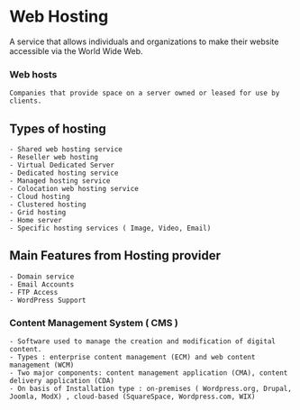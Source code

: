 # Web Hosting

 A service that allows individuals and organizations to make their website accessible via the World Wide Web.
 
 ### Web hosts 
 	Companies that provide space on a server owned or leased for use by clients.
 	
 ## Types of hosting
 	- Shared web hosting service 
 	- Reseller web hosting
 	- Virtual Dedicated Server
 	- Dedicated hosting service
 	- Managed hosting service
 	- Colocation web hosting service
 	- Cloud hosting
 	- Clustered hosting
 	- Grid hosting
 	- Home server
 	- Specific hosting services ( Image, Video, Email)
 	
 ## Main Features from Hosting provider
 	- Domain service
 	- Email Accounts
 	- FTP Access
 	- WordPress Support

 ### Content Management System ( CMS )
 	- Software used to manage the creation and modification of digital content. 
 	- Types : enterprise content management (ECM) and web content management (WCM)
 	- Two major components: content management application (CMA), content delivery application (CDA)
 	- On basis of Installation type : on-premises ( Wordpress.org, Drupal, Joomla, ModX) , cloud-based (SquareSpace, Wordpress.com, WIX)
 					   
